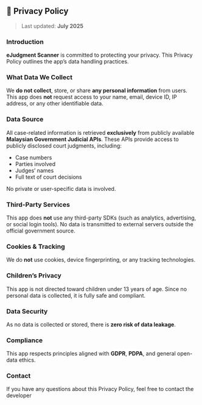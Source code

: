 ## 📜 Privacy Policy

> Last updated: **July 2025**

### Introduction

**eJudgment Scanner** is committed to protecting your privacy. This Privacy Policy outlines the app’s data handling practices.

### What Data We Collect

We **do not collect**, store, or share **any personal information** from users.
This app does **not** request access to your name, email, device ID, IP address, or any other identifiable data.

### Data Source

All case-related information is retrieved **exclusively** from publicly available **Malaysian Government Judicial APIs**.
These APIs provide access to publicly disclosed court judgments, including:

* Case numbers
* Parties involved
* Judges’ names
* Full text of court decisions

No private or user-specific data is involved.

### Third-Party Services

This app does **not** use any third-party SDKs (such as analytics, advertising, or social login tools).
No data is transmitted to external servers outside the official government source.

### Cookies & Tracking

We do **not** use cookies, device fingerprinting, or any tracking technologies.

### Children’s Privacy

This app is not directed toward children under 13 years of age.
Since no personal data is collected, it is fully safe and compliant.

### Data Security

As no data is collected or stored, there is **zero risk of data leakage**.

### Compliance

This app respects principles aligned with **GDPR**, **PDPA**, and general open-data ethics.

### Contact

If you have any questions about this Privacy Policy, feel free to contact the developer
